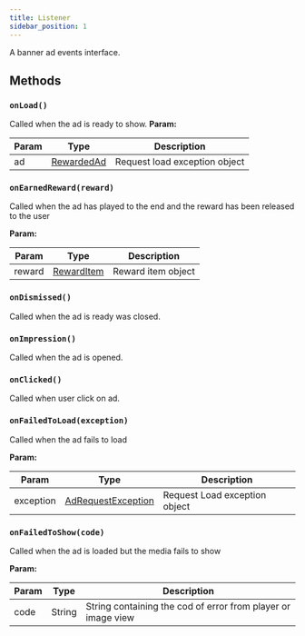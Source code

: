 ```yaml
---
title: Listener
sidebar_position: 1
---
```


A banner ad events interface.

## Methods

### `onLoad()`

Called when the ad is ready to show.
**Param:**

| Param | Type                      | Description                   |
| ----- | ------------------------- | ----------------------------- |
| ad    | [RewardedAd](../rewarded) | Request load exception object |

### `onEarnedReward(reward)`

Called when the ad has played to the end and the reward has been released to the user

**Param:**

| Param  | Type                                  | Description        |
| ------ | ------------------------------------- | ------------------ |
| reward | [RewardItem](../rewarded/reward_item) | Reward item object |

### `onDismissed()`

Called when the ad is ready was closed.

### `onImpression()`

Called when the ad is opened.

### `onClicked()`

Called when user click on ad.

### `onFailedToLoad(exception)`

Called when the ad fails to load

**Param:**

| Param     | Type                                                     | Description                   |
| --------- | -------------------------------------------------------- | ----------------------------- |
| exception | [AdRequestException](../exceptions/ad_request_exception) | Request Load exception object |

### `onFailedToShow(code)`

Called when the ad is loaded but the media fails to show

**Param:**

| Param | Type   | Description                                                  |
| ----- | ------ | ------------------------------------------------------------ |
| code  | String | String containing the cod of error from player or image view |
